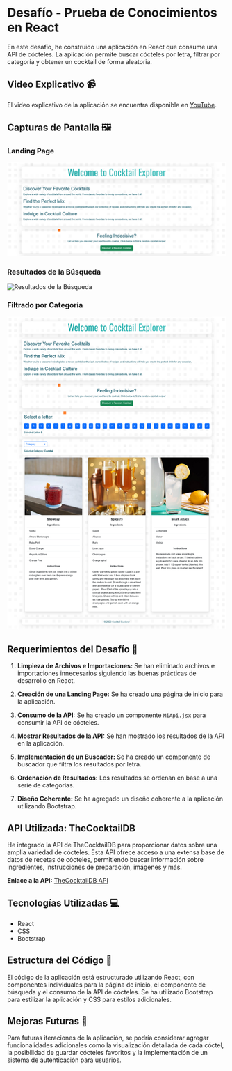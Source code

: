 # Desafío - Prueba de Conocimientos en React

En este desafío, he construido una aplicación en React que consume una API de cócteles. La aplicación permite buscar cócteles por letra, filtrar por categoría y obtener un cocktail de forma aleatoria.

## Video Explicativo 📹

El video explicativo de la aplicación se encuentra disponible en [YouTube](https://www.youtube.com/watch?v=).

## Capturas de Pantalla 🖼️

### Landing Page
![Landing Page](./screenshot-landing.png)

### Resultados de la Búsqueda
![Resultados de la Búsqueda](./screenshot-results.png)

### Filtrado por Categoría
![Filtrado por Categoría](./screenshot-category.png)

## Requerimientos del Desafío 🎯

1. **Limpieza de Archivos e Importaciones:** Se han eliminado archivos e importaciones innecesarios siguiendo las buenas prácticas de desarrollo en React.

2. **Creación de una Landing Page:** Se ha creado una página de inicio para la aplicación.

3. **Consumo de la API:** Se ha creado un componente `MiApi.jsx` para consumir la API de cócteles.

4. **Mostrar Resultados de la API:** Se han mostrado los resultados de la API en la aplicación.

5. **Implementación de un Buscador:** Se ha creado un componente de buscador que filtra los resultados por letra.

6. **Ordenación de Resultados:** Los resultados se ordenan en base a una serie de categorías.

7. **Diseño Coherente:** Se ha agregado un diseño coherente a la aplicación utilizando Bootstrap.

## API Utilizada: TheCocktailDB

He integrado la API de TheCocktailDB para proporcionar datos sobre una amplia variedad de cócteles. Esta API ofrece acceso a una extensa base de datos de recetas de cócteles, permitiendo buscar información sobre ingredientes, instrucciones de preparación, imágenes y más.

**Enlace a la API:** [TheCocktailDB API](https://www.thecocktaildb.com/api.php)

## Tecnologías Utilizadas 💻

- React
- CSS
- Bootstrap

## Estructura del Código 🧱

El código de la aplicación está estructurado utilizando React, con componentes individuales para la página de inicio, el componente de búsqueda y el consumo de la API de cócteles. Se ha utilizado Bootstrap para estilizar la aplicación y CSS para estilos adicionales.

## Mejoras Futuras 🚀

Para futuras iteraciones de la aplicación, se podría considerar agregar funcionalidades adicionales como la visualización detallada de cada cóctel, la posibilidad de guardar cócteles favoritos y la implementación de un sistema de autenticación para usuarios.